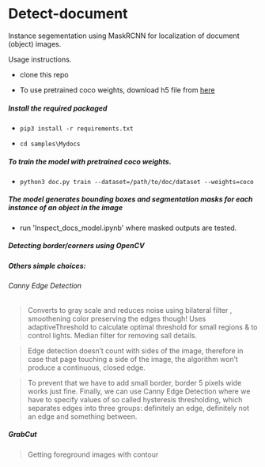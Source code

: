 # Detect-document

Instance segementation using MaskRCNN for localization of document (object) images.

Usage instructions.

*  clone this repo 

*  To use pretrained coco weights, download h5 file from [here](https://github.com/matterport/Mask_RCNN/releases/download/v2.0/mask_rcnn_coco.h5)

##### Install the required packaged

* `pip3 install -r requirements.txt`

* `cd samples\Mydocs` 

##### To train the model with pretrained coco weights.

* `python3 doc.py train --dataset=/path/to/doc/dataset --weights=coco`

##### The model generates bounding boxes and segmentation masks for each instance of an object in the image

* run 'Inspect_docs_model.ipynb' where masked outputs are tested.

##### Detecting border/corners using OpenCV

##### Others simple choices:
###### Canny Edge Detection

> Converts to gray scale and reduces noise using bilateral filter , smoothening color preserving the edges though!
Uses adaptiveThreshold to calculate optimal threshold for small regions & to control lights.
Median filter for removing sall details.


> Edge detection doesn’t count with sides of the image, therefore in case that page touching a side of the image, the algorithm won’t produce a continuous, closed edge. 

 
> To prevent that we have to add small border, border 5 pixels wide works just fine. Finally, we can use Canny Edge Detection where we have to specify values of so called hysteresis thresholding, 
which separates edges into three groups: definitely an edge, definitely not an edge and something between.



##### GrabCut

> Getting foreground images with contour
